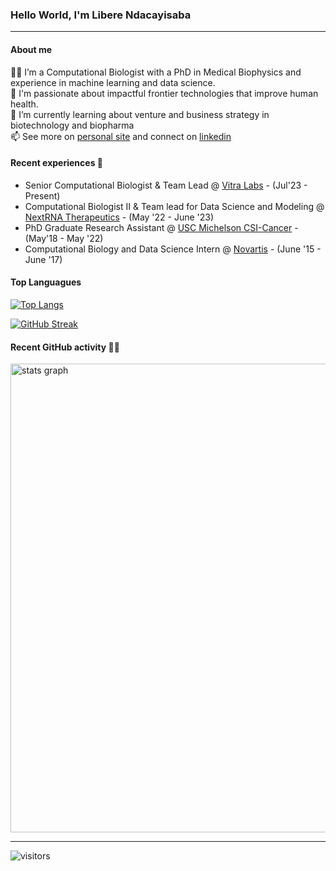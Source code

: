### Hello World, I'm Libere Ndacayisaba

<hr>

#### About me 

👨‍💻 I’m a Computational Biologist with a PhD in Medical Biophysics and experience in machine learning and data science. </br>
🔭 I'm passionate about impactful frontier technologies that improve human health. </br>
💬 I’m currently learning about venture and business strategy in biotechnology and biopharma </br>
📫 See more on [personal site](https://liberendacayisaba.com/) and connect on [linkedin](https://www.linkedin.com/in/ndacayisaba/) 

#### Recent experiences 💼

- Senior Computational Biologist & Team Lead @ [Vitra Labs](https://vitra.bio/) - (Jul'23 - Present)
- Computational Biologist II & Team lead for Data Science and Modeling @ [NextRNA Therapeutics](https://www.nextrnatx.com/) - (May '22 - June '23)
- PhD Graduate Research Assistant @ [USC Michelson CSI-Cancer](https://kuhn.usc.edu/) - (May'18 - May '22)
- Computational Biology and Data Science Intern @ [Novartis](https://www.novartis.com/) - (June '15 - June '17)

#### Top Languagues 

[![Top Langs](https://github-readme-stats.vercel.app/api/top-langs/?username=libertatem&layout=pie)](https://github.com/libertatem/github-readme-stats)

[![GitHub Streak](https://streak-stats.demolab.com?user=libertatem)](https://git.io/streak-stats)

#### Recent GitHub activity 👨‍💻

<div align="left">
  <img src="http://github-profile-summary-cards.vercel.app/api/cards/profile-details?username=libertatem&theme=bear" width=750  alt="stats graph"/>
</div>

<hr>

![visitors](https://visitor-badge.laobi.icu/badge?page_id=libertatem.libertatem)

<!--
**libertatem/libertatem** is a ✨ _special_ ✨ repository because its `README.md` (this file) appears on your GitHub profile.
Here are some ideas to get you started:
- 🔭 I’m currently working on ...
- 🌱 I’m currently learning ...
- 👯 I’m looking to collaborate on ...
- 🤔 I’m looking for help with ...
- 💬 Ask me about ...
- 📫 How to reach me: ...
- 😄 Pronouns: ...
- ⚡ Fun fact: ...

<a href="https://www.linkedin.com/in/ndacayisaba/">
  <img align="left" width="24px" src="https://cdn.simpleicons.org/linkedin"  />
</a>
<br /> 

-->
